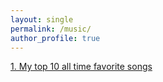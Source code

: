 ```yaml
---
layout: single
permalink: /music/
author_profile: true
---
```


[1. My top 10 all time favorite songs](https://www.alokrajgupta.com/music/best-songs-ever/)